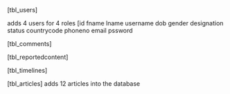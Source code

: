 [tbl_users]

adds 4 users for 4 roles
[id fname lname username dob gender designation status countrycode phoneno email pssword


[tbl_comments]


[tbl_reportedcontent]



[tbl_timelines]



[tbl_articles]
adds 12 articles into the database